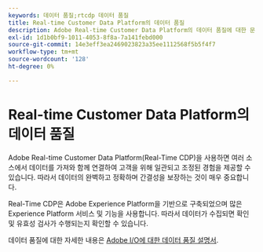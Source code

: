 ```yaml
---
keywords: 데이터 품질;rtcdp 데이터 품질
title: Real-time Customer Data Platform의 데이터 품질
description: Adobe Real-time Customer Data Platform의 데이터 품질에 대한 문서
exl-id: 1d1b0bf9-1011-4053-8f8a-7a141febd000
source-git-commit: 14e3eff3ea2469023823a35ee1112568f5b5f4f7
workflow-type: tm+mt
source-wordcount: '128'
ht-degree: 0%

---
```


# Real-time Customer Data Platform의 데이터 품질

Adobe Real-time Customer Data Platform(Real-Time CDP)을 사용하면 여러 소스에서 데이터를 가져와 함께 연결하여 고객을 위해 일관되고 조정된 경험을 제공할 수 있습니다. 따라서 데이터의 완벽하고 정확하며 간결성을 보장하는 것이 매우 중요합니다.

Real-Time CDP은 Adobe Experience Platform을 기반으로 구축되었으며 많은 Experience Platform 서비스 및 기능을 사용합니다. 따라서 데이터가 수집되면 확인 및 유효성 검사가 수행되는지 확인할 수 있습니다.

데이터 품질에 대한 자세한 내용은 [Adobe I/O에 대한 데이터 품질 설명서](../../ingestion/quality/overview.md).
